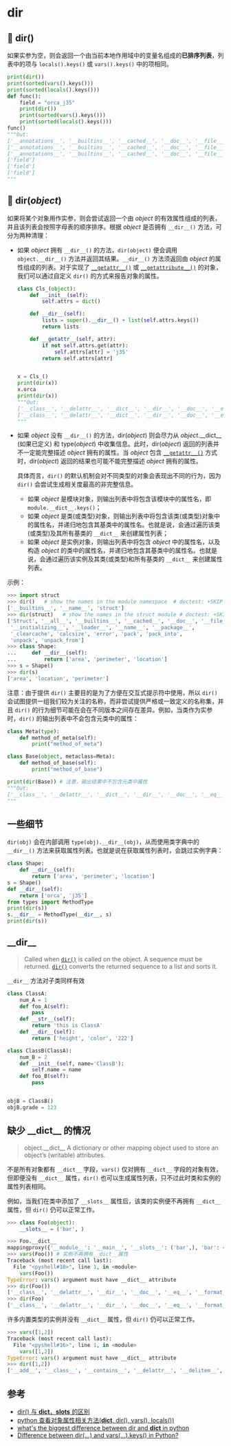 # dir

## 🔨 dir()

如果实参为空，则会返回一个由当前本地作用域中的变量名组成的**已排序列表**，列表中的项与 `locals().keys()` 或 `vars().keys()` 中的项相同。

```python
print(dir())
print(sorted(vars().keys()))
print(sorted(locals().keys()))
def func():
    field = "orca_j35"
    print(dir())
    print(sorted(vars().keys()))
    print(sorted(locals().keys()))
func()
"""Out:
['__annotations__', '__builtins__', '__cached__', '__doc__', '__file__', '__loader__', '__name__', '__package__', '__spec__']
['__annotations__', '__builtins__', '__cached__', '__doc__', '__file__', '__loader__', '__name__', '__package__', '__spec__']
['__annotations__', '__builtins__', '__cached__', '__doc__', '__file__', '__loader__', '__name__', '__package__', '__spec__']
['field']
['field']
['field']
"""
```

## 🔨 dir(*object*)

如果将某个对象用作实参，则会尝试返回一个由 *object* 的有效属性组成的列表，并且该列表会按照字母表的顺序排序。根据 *object* 是否拥有 `__dir__()` 方法，可分为两种清理：

- 如果 *object* 拥有 `__dir__()` 的方法，`dir(object)` 便会调用 `object.__dir__()` 方法并返回其结果。`__dir__()` 方法须返回由 *object* 的属性组成的列表。对于实现了 [`__getattr__()`](https://docs.python.org/3.7/reference/datamodel.html#object.__getattr__) 或 [`__getattribute__()`](https://docs.python.org/3.7/reference/datamodel.html#object.__getattribute__) 的对象，我们可以通过自定义 `dir()` 的方式来报告对象的属性。

  ```python
  class Cls_(object):
      def __init__(self):
          self.attrs = dict()
  
      def __dir__(self):
          lists = super().__dir__() + list(self.attrs.keys())
          return lists
  
      def __getattr__(self, attr):
          if not self.attrs.get(attr):
              self.attrs[attr] = 'j35'
          return self.attrs[attr]
  
  
  x = Cls_()
  print(dir(x))
  x.orca
  print(dir(x))
  """Out:
  ['__class__', '__delattr__', '__dict__', '__dir__', '__doc__', '__eq__', '__format__', '__ge__', '__getattr__', '__getattribute__', '__gt__', '__hash__', '__init__', '__init_subclass__', '__le__', '__lt__', '__module__', '__ne__', '__new__', '__reduce__', '__reduce_ex__', '__repr__', '__setattr__','__sizeof__', '__str__', '__subclasshook__', '__weakref__', 'attrs']
  ['__class__', '__delattr__', '__dict__', '__dir__', '__doc__', '__eq__', '__format__', '__ge__', '__getattr__', '__getattribute__', '__gt__', '__hash__', '__init__', '__init_subclass__', '__le__', '__lt__', '__module__', '__ne__', '__new__', '__reduce__', '__reduce_ex__', '__repr__', '__setattr__','__sizeof__', '__str__', '__subclasshook__', '__weakref__', 'attrs', 'orca']
  """
  ```

- 如果 *object* 没有 `__dir__()` 的方法，dir(*object*) 则会尽力从 *object*.\_\_dict\_\_ (如果已定义) 和 type(*object*) 中收集信息。此时，dir(*object*) 返回的列表并不一定能完整描述 *object* 拥有的属性。当 *object* 包含 [`__getattr__()`](https://docs.python.org/3.7/reference/datamodel.html#object.__getattr__) 方式时，dir(*object*) 返回的结果也可能不能完整描述 *object* 拥有的属性。

  具体而言，`dir()` 的默认机制会对不同类型的对象会表现出不同的行为，因为 `dir()` 会尝试生成相关度最高的非完整信息。

  - 如果 *object* 是模块对象，则输出列表中将包含该模块中的属性名，即 `module.__dict__.keys()`；
  - 如果 *object* 是类(或类型)对象，则输出列表中将包含该类(或类型)对象中的属性名，并递归地包含其基类中的属性名。也就是说，会通过遍历该类(或类型)及其所有基类的 `__dict__` 来创建属性列表；
  - 如果 *object* 是实例对象，则输出列表中将包含 *object* 中的属性名，以及构造 *object* 的类中的属性名，并递归地包含其基类中的属性名。也就是说，会通过遍历该实例及其类(或类型)和所有基类的 `__dict__` 来创建属性列表。

示例：

```python
>>> import struct
>>> dir()   # show the names in the module namespace  # doctest: +SKIP
['__builtins__', '__name__', 'struct']
>>> dir(struct)   # show the names in the struct module # doctest: +SKIP
['Struct', '__all__', '__builtins__', '__cached__', '__doc__', '__file__',
 '__initializing__', '__loader__', '__name__', '__package__',
 '_clearcache', 'calcsize', 'error', 'pack', 'pack_into',
 'unpack', 'unpack_from']
>>> class Shape:
...     def __dir__(self):
...         return ['area', 'perimeter', 'location']
>>> s = Shape()
>>> dir(s)
['area', 'location', 'perimeter']
```

注意：由于提供 `dir()` 主要目的是为了方便在交互式提示符中使用，所以 `dir()` 会试图提供一组我们较为关注的名称，而非尝试提供严格或一致定义的名称集，并且 `dir()` 的行为细节可能在会在不同版本之间存在差异。例如，当类作为实参时，`dir()` 的输出列表中不会包含元类中的属性：

```python
class Meta(type):
    def method_of_meta(self):
        print("method_of_meta")

class Base(object, metaclass=Meta):
	def method_of_base(self):
        print("method_of_base")

print(dir(Base)) # 注意，输出结果中不包含元类中属性
"""Out:
['__class__', '__delattr__', '__dict__', '__dir__', '__doc__', '__eq__', '__format__', '__ge__', '__getattribute__', '__gt__', '__hash__', '__init__', '__init_subclass__', '__le__', '__lt__', '__module__', '__ne__', '__new__', '__reduce__', '__reduce_ex__', '__repr__', '__setattr__', '__sizeof__', '__str__', '__subclasshook__', '__weakref__', 'method_of_base']
"""
```

## 一些细节

`dir(obj)` 会在内部调用 `type(obj).__dir__(obj)`，从而使用类字典中的 `__dir__()` 方法来获取属性列表。也就是说在获取属性列表时，会跳过实例字典：

```python
class Shape:
    def __dir__(self):
        return ['area', 'perimeter', 'location']
s = Shape()
def __dir__(self):
    return ['orca', 'j35']
from types import MethodType
print(dir(s))
s.__dir__ = MethodType(__dir__, s)
print(dir(s))
```

## \_\_dir\_\_

> Called when [`dir()`](https://docs.python.org/3.7/library/functions.html#dir) is called on the object. A sequence must be returned. [`dir()`](https://docs.python.org/3.7/library/functions.html#dir) converts the returned sequence to a list and sorts it.

`__dir__` 方法对子类同样有效

```python
class ClassA:
    num_A = 1
    def foo_A(self):
        pass
    def __str__(self):
        return 'this is ClassA'
    def __dir__(self):
        return ['height', 'color', '222']

class ClassB(ClassA):
    num_B = 2
    def __init__(self, name='ClassB'):
        self.name = name
    def foo_B(self):
        pass


objB = ClassB()
objB.grade = 123
```

## 缺少 \_\_dict\_\_ 的情况

> object.\_\_dict\_\_
> A dictionary or other mapping object used to store an object’s (writable) attributes.

不是所有对象都有 `__dict__` 字段，`vars()` 仅对拥有 `__dict__` 字段的对象有效，但即便没有 `__dict__` 属性，`dir()` 也可以生成属性列表，只不过此时类和实例的属性列表相同。

例如，当我们在类中添加了 `__slots__` 属性后，该类的实例便不再拥有 `__dict__` 属性，但 `dir()` 仍可以正常工作。

```python
>>> class Foo(object):
	__slots__ = ('bar', )

>>> Foo.__dict__
mappingproxy({'__module__': '__main__', '__slots__': ('bar',), 'bar': <member 'bar' of 'Foo' objects>, '__doc__': None})
>>> vars(Foo()) # 实例不再拥有__dict__属性
Traceback (most recent call last):
  File "<pyshell#10>", line 1, in <module>
    vars(Foo())
TypeError: vars() argument must have __dict__ attribute
>>> dir(Foo())
['__class__', '__delattr__', '__dir__', '__doc__', '__eq__', '__format__', '__ge__', '__getattribute__', '__gt__', '__hash__', '__init__', '__init_subclass__', '__le__', '__lt__', '__module__', '__ne__', '__new__', '__reduce__', '__reduce_ex__', '__repr__', '__setattr__', '__sizeof__', '__slots__', '__str__', '__subclasshook__', 'bar']
>>> dir(Foo)
['__class__', '__delattr__', '__dir__', '__doc__', '__eq__', '__format__', '__ge__', '__getattribute__', '__gt__', '__hash__', '__init__', '__init_subclass__', '__le__', '__lt__', '__module__', '__ne__', '__new__', '__reduce__', '__reduce_ex__', '__repr__', '__setattr__', '__sizeof__', '__slots__', '__str__', '__subclasshook__', 'bar']
```

许多内置类型的实例并没有 `__dict__` 属性，但 `dir()` 仍可以正常工作。

```python
>>> vars([1,2])
Traceback (most recent call last):
  File "<pyshell#16>", line 1, in <module>
    vars([1,2])
TypeError: vars() argument must have __dict__ attribute
>>> dir([1,2])
['__add__', '__class__', '__contains__', '__delattr__', '__delitem__', '__dir__', '__doc__', '__eq__', '__format__', '__ge__', '__getattribute__', '__getitem__', '__gt__', '__hash__', '__iadd__', '__imul__', '__init__', '__init_subclass__', '__iter__', '__le__', '__len__', '__lt__', '__mul__', '__ne__', '__new__', '__reduce__', '__reduce_ex__', '__repr__', '__reversed__', '__rmul__', '__setattr__', '__setitem__', '__sizeof__', '__str__', '__subclasshook__', 'append', 'clear', 'copy', 'count', 'extend', 'index', 'insert', 'pop', 'remove', 'reverse', 'sort']
```

## 参考

- [dir() 与 __dict__，__slots__ 的区别](https://www.cnblogs.com/ifantastic/p/3768415.html)
- [python 查看对象属性相关方法(__dict__, dir(), vars(), locals())](https://www.cnblogs.com/elie/p/6685413.html)
- [what's the biggest difference between dir and __dict__ in python](https://stackoverflow.com/questions/14361256/whats-the-biggest-difference-between-dir-and-dict-in-python)
- [Difference between dir(…) and vars(…).keys() in Python?](https://stackoverflow.com/questions/980249/difference-between-dir-and-vars-keys-in-python)



